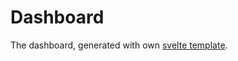 # Dashboard

The dashboard, generated with own [svelte template](https://github.com/leomet07/sveltegen).
